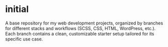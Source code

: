 # initial
A base repository for my web development projects, organized by branches for different stacks and workflows (SCSS, CSS, HTML, WordPress, etc.). Each branch contains a clean, customizable starter setup tailored for its specific use case.
